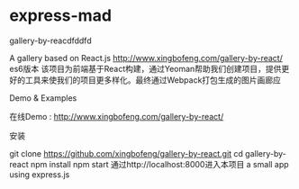 # express-mad
gallery-by-reacdfddfd

A gallery based on React.js http://www.xingbofeng.com/gallery-by-react/ es6版本 该项目为前端基于React构建，通过Yeoman帮助我们创建项目，提供更好的工具来使我们的项目更多样化。最终通过Webpack打包生成的图片画廊应

Demo & Examples

在线Demo : http://www.xingbofeng.com/gallery-by-react/

安装

git clone https://github.com/xingbofeng/gallery-by-react.git
cd gallery-by-react
npm install
npm start
通过http://localhost:8000进入本项目
a small app using express.js
